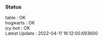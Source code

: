 ### Status


table : OK  
hogwarts : OK  
icy-bot : OK  
Latest Update : 2022-04-11 16:12:00.693600
